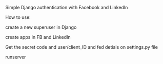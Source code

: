Simple Django authentication with Facebook and LinkedIn

How to use:

create a new superuser in Django

create apps in FB and LinkedIn

Get the secret code and user/client_ID and fed detials on settings.py file

runserver
